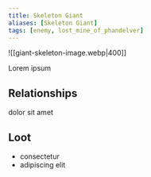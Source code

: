 ```yaml
---
title: Skeleton Giant
aliases: [Skeleton Giant]
tags: [enemy, lost_mine_of_phandelver]
---
```

![[giant-skeleton-image.webp|400]]

Lorem ipsum

## Relationships
dolor sit amet

## Loot
- consectetur
- adipiscing elit